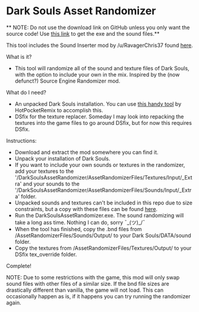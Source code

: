 # Dark Souls Asset Randomizer

** NOTE: Do not use the download link on GitHub unless you only want the source code! Use [this link](https://drive.google.com/file/d/0B5Z4vOoakC78TkliRi15NWFpcVk/view?usp=sharing) to get the exe and the sound files.**

This tool includes the Sound Inserter mod by /u/RavagerChris37 found [here](http://www.nexusmods.com/darksouls/mods/1193).

What is it?
* This tool will randomize all of the sound and texture files of Dark Souls, with the option to include your own in the mix. Inspired by the (now defunct?) Source Engine Randomizer mod.

What do I need?
* An unpacked Dark Souls installation. You can use [this handy tool](https://github.com/HotPocketRemix/UnpackDarkSoulsForModding) by HotPocketRemix to accomplish this.
* DSfix for the texture replacer. Someday I may look into repacking the textures into the game files to go around DSfix, but for now this requires DSfix.

Instructions:
* Download and extract the mod somewhere you can find it.
* Unpack your installation of Dark Souls.
* If you want to include your own sounds or textures in the randomizer, add your textures to the '/DarkSoulsAssetRandomizer/AssetRandomizerFiles/Textures/Input/_Extra' and your sounds to the '/DarkSoulsAssetRandomizer/AssetRandomizerFiles/Sounds/Input/_Extra' folder.
* Unpacked sounds and textures can't be included in this repo due to size constraints, but a copy with these files can be found [here](https://drive.google.com/file/d/0B5Z4vOoakC78TkliRi15NWFpcVk/view?usp=sharing).
* Run the DarkSoulsAssetRandomizer.exe. The sound randomizing will take a long ass time. Nothing I can do, sorry ¯\_(ツ)_/¯
* When the tool has finished, copy the .bnd files from /AssetRandomizerFiles/Sounds/Output/ to your Dark Souls/DATA/sound folder.
* Copy the textures from /AssetRandomizerFiles/Textures/Output/ to your DSfix tex_override folder.

Complete!

NOTE: Due to some restrictions with the game, this mod will only swap sound files with other files of a similar size. If the bnd file sizes are drastically different than vanilla, the game will not load. This can occasionally happen as is, if it happens you can try running the randomizer again.